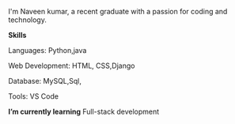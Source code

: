 
I'm Naveen kumar, a recent graduate with a passion for coding and technology.

**Skills**

Languages: Python,java

Web Development: HTML, CSS,Django

Database: MySQL,Sql,

Tools: VS Code

**I’m currently learning**
Full-stack development

